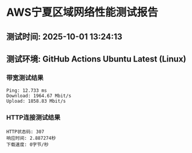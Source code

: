 # AWS宁夏区域网络性能测试报告
## 测试时间: 2025-10-01 13:24:13
## 测试环境: GitHub Actions Ubuntu Latest (Linux)

### 带宽测试结果
```
Ping: 12.733 ms
Download: 1964.67 Mbit/s
Upload: 1858.83 Mbit/s
```

### HTTP连接测试结果
```
HTTP状态码: 307
响应时间: 2.887274秒
下载速度: 0字节/秒
```

